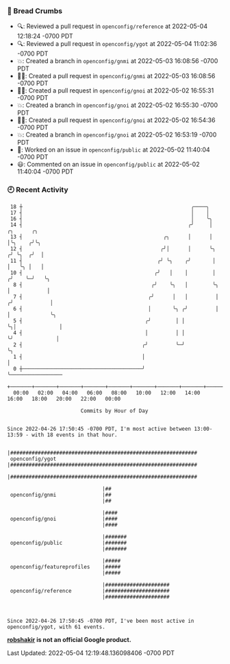### 🍞 Bread Crumbs

 * 🔍: Reviewed a pull request in  `openconfig/reference` at 2022-05-04 12:18:24 -0700 PDT
 * 🔍: Reviewed a pull request in  `openconfig/ygot` at 2022-05-04 11:02:36 -0700 PDT
 * 💥: Created a branch in `openconfig/gnmi` at 2022-05-03 16:08:56 -0700 PDT
 * ✍🏼: Created a pull request in `openconfig/gnmi` at 2022-05-03 16:08:56 -0700 PDT
 * ✍🏼: Created a pull request in `openconfig/gnoi` at 2022-05-02 16:55:31 -0700 PDT
 * 💥: Created a branch in `openconfig/gnoi` at 2022-05-02 16:55:30 -0700 PDT
 * ✍🏼: Created a pull request in `openconfig/gnoi` at 2022-05-02 16:54:36 -0700 PDT
 * 💥: Created a branch in `openconfig/gnoi` at 2022-05-02 16:53:19 -0700 PDT
 * 👀: Worked on an issue in `openconfig/public` at 2022-05-02 11:40:04 -0700 PDT
 * 😃: Commented on an issue in `openconfig/public` at 2022-05-02 11:40:04 -0700 PDT

### 🕘 Recent Activity
```
 18 ┼                                                       ╭────╮
 17 ┤                                                       │    │
 16 ┤                                                       │    ╰╮
 14 ┤                                                      ╭╯     │      ╭╮      ╭╮
 13 ┤                                              ╭╮      │      │      │╰╮    ╭╯╰╮
 12 ┤                                             ╭╯│      │      ╰╮    ╭╯ ╰╮  ╭╯  │
 11 ┤                                            ╭╯ ╰╮    ╭╯       │    │   ╰╮ │   │
 10 ┤                                           ╭╯   │    │        │   ╭╯    ╰─╯   ╰╮
  8 ┤                                          ╭╯    ╰╮   │        ╰╮  │            │
  7 ┤                                         ╭╯      │   │         │ ╭╯            │
  6 ┤                                         │       ╰╮ ╭╯         │ │             ╰╮
  5 ┤                                        ╭╯        │ │          ╰╮│              │
  4 ┤                                        │         │ │           ╰╯              │
  2 ┤                                       ╭╯         ╰─╯                           ╰╮
  1 ┤                                       │                                         │
  0 ┼───────────────────────────────────────╯                                         ╰─────────────────
    +───────+───────+───────+───────+───────+───────+───────+───────+───────+───────+───────+───────+────
  00:00   02:00   04:00   06:00   08:00   10:00   12:00   14:00   16:00   18:00   20:00   22:00   00:00   

						Commits by Hour of Day


Since 2022-04-26 17:50:45 -0700 PDT, I'm most active between 13:00-13:59 - with 18 events in that hour.

```



```
                               |#############################################################
 openconfig/ygot               |#############################################################
                               |#############################################################

                               |##
 openconfig/gnmi               |##
                               |##

                               |####
 openconfig/gnoi               |####
                               |####

                               |#######
 openconfig/public             |#######
                               |#######

                               |#####
 openconfig/featureprofiles    |#####
                               |#####

                               |#####################
 openconfig/reference          |#####################
                               |#####################



Since 2022-04-26 17:50:45 -0700 PDT, I've been most active in openconfig/ygot, with 61 events.

```
**[robshakir](mailto:robjs@google.com) is not an official Google product.**  


Last Updated: 2022-05-04 12:19:48.136098406 -0700 PDT
